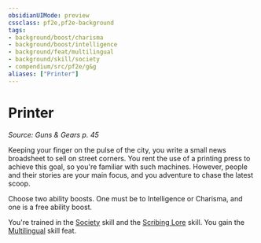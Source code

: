 ```yaml
---
obsidianUIMode: preview
cssclass: pf2e,pf2e-background
tags:
- background/boost/charisma
- background/boost/intelligence
- background/feat/multilingual
- background/skill/society
- compendium/src/pf2e/g&g
aliases: ["Printer"]
---
```

# Printer
*Source: Guns & Gears p. 45*  

Keeping your finger on the pulse of the city, you write a small news broadsheet to sell on street corners. You rent the use of a printing press to achieve this goal, so you're familiar with such machines. However, people and their stories are your main focus, and you adventure to chase the latest scoop.

Choose two ability boosts. One must be to Intelligence or Charisma, and one is a free ability boost.

You're trained in the [Society](/compendium/skills.md#Society) skill and the [Scribing Lore](/compendium/skills.md#Lore) skill. You gain the [Multilingual](/compendium/feats/multilingual.md) skill feat.